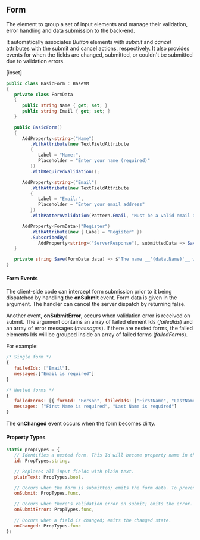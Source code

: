 ﻿## Form

The element to group a set of input elements and manage their validation, error handling and data submission to the back-end.  

It automatically associates _Button_ elements with _submit_ and _cancel_ attributes with the submit and cancel actions, respectively.  It also provides events for when the fields are changed, submitted, or couldn't be submitted due to validation errors. 

[inset]

```csharp
public class BasicForm : BaseVM
{
   private class FormData
   {
      public string Name { get; set; }
      public string Email { get; set; }
   }

   public BasicForm()
   {
      AddProperty<string>("Name")
         .WithAttribute(new TextFieldAttribute
         {
            Label = "Name:",
            Placeholder = "Enter your name (required)"
         })
         .WithRequiredValidation();

      AddProperty<string>("Email")
         .WithAttribute(new TextFieldAttribute
         { 
            Label = "Email:", 
            Placeholder = "Enter your email address" 
         })
         .WithPatternValidation(Pattern.Email, "Must be a valid email address.");

      AddProperty<FormData>("Register")
         .WithAttribute(new { Label = "Register" })
         .SubscribedBy(
            AddProperty<string>("ServerResponse"), submittedData => Save(submittedData));
   }

   private string Save(FormData data) => $"The name __'{data.Name}'__ with email '{data.Email}' was registered.";
}
```

#### Form Events

The client-side code can intercept form submission prior to it being dispatched by handling the __onSubmit__ event.  Form data is given in the argument.  The handler can cancel the server dispatch by returning false.

Another event, __onSubmitError__, occurs when validation error is received on submit. The argument contains an array of failed element Ids (_failedIds_) and an array of error messages (_messages_).  If there are nested forms, the failed elements Ids will be grouped inside an array of failed forms (_failedForms_). 

For example:

```jsx
/* Single form */
{ 
   failedIds: ["Email"], 
   messages:["Email is required"] 
}

/* Nested forms */
{ 
   failedForms: [{ formId: "Person", failedIds: ["FirstName", "LastName"] }], 
   messages: ["First Name is required", "Last Name is required"]
}
```

The __onChanged__ event occurs when the form becomes dirty.

#### Property Types

```jsx
static propTypes = {
   // Identifies a nested form. This Id will become property name in the master form data.
   id: PropTypes.string,

   // Replaces all input fields with plain text.
   plainText: PropTypes.bool,

   // Occurs when the form is submitted; emits the form data. To prevent server dispatch, return false.
   onSubmit: PropTypes.func,

   // Occurs when there's validation error on submit; emits the error.
   onSubmitError: PropTypes.func,

   // Occurs when a field is changed; emits the changed state.
   onChanged: PropTypes.func
};
```